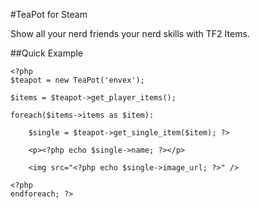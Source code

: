 #TeaPot for Steam

Show all your nerd friends your nerd skills with TF2 Items.

##Quick Example

	<?php
	$teapot = new TeaPot('envex');

	$items = $teapot->get_player_items();

	foreach($items->items as $item):

	 	$single = $teapot->get_single_item($item); ?>
	
		<p><?php echo $single->name; ?></p>
	
		<img src="<?php echo $single->image_url; ?>" />
	
	<?php
	endforeach; ?>